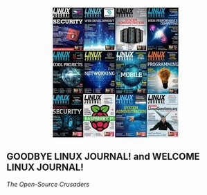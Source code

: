 <p align="center">
  <img src="https://raw.githubusercontent.com/acastroy/linuxjournal/master/img/Linux_Journal_Full-Year-Collection-2015.jpg" alt="2015 LINUX JOURNAL Collection - LINUX JOURNAL Since 1994: The Original Magazine of the Linux Community">
</p>

## GOODBYE LINUX JOURNAL! and WELCOME LINUX JOURNAL!
_The Open-Source Crusaders_
